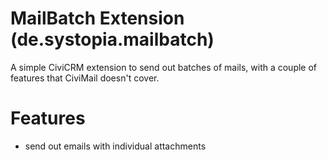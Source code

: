 # MailBatch Extension (de.systopia.mailbatch)

A simple CiviCRM extension to send out batches of mails, 
with a couple of features that CiviMail doesn't cover.

# Features

* send out emails with individual attachments
